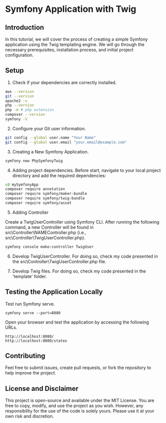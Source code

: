 # Symfony Application with Twig

## Introduction

In this tutorial, we will cover the process of creating a simple Symfony application using the Twig templating engine. We will go through the necessary prerequisites, installation process, and initial project configuration.

## Setup

1. Check if your dependencies are correctly installed.

```bash
aws --version
git --version
apache2 -v
php --version
php -m # php extension
composer --version
symfony -V
```

2. Configure your Git user information.

```bash
git config --global user.name "Your Name"
git config --global user.email "your.email@example.com"
```

3. Creating a New Symfony Application.

```bash
symfony new PhpSymfonyTwig
```

4. Adding project dependencies. Before start, navigate to your local project directory and add the required dependencies:

```bash
cd mySymfonyApp
composer require annotation
composer require symfony/maker-bundle
composer require symfony/twig-bundle
composer require symfony/asset
```

5. Adding Controller

Create a TwigUserController using Symfony CLI. After running the following command, a new Controller will be found in src\Controller\NAMEController.php (i.e., src\Controller\TwigUserController.php).

```bash
symfony console make:controller TwigUser

```

6. Develop TwigUserController. For doing so, check my code presented in the src\Controller\TwigUserController.php file.

7. Develop Twig files. For doing so, check my code presented in the 'template' folder.

## Testing the Application Locally

Test run Symfony serve.

```
symfony serve --port=8080
```

Open your browser and test the application by accessing the following URLs.

```
http://localhost:8080/
http://localhost:8080/states
```

## Contributing

Feel free to submit issues, create pull requests, or fork the repository to help improve the project.

## License and Disclaimer

This project is open-source and available under the MIT License. You are free to copy, modify, and use the project as you wish. However, any responsibility for the use of the code is solely yours. Please use it at your own risk and discretion.
